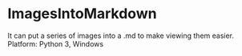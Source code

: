 # ImagesIntoMarkdown
It can put a series of images into a .md to make viewing them easier. 
Platform: Python 3, Windows
